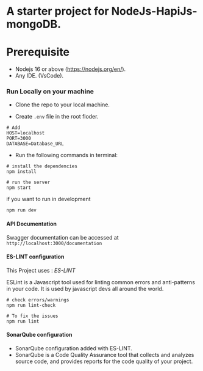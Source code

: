 # A starter project for NodeJs-HapiJs-mongoDB.

# Prerequisite

- Nodejs 16 or above (https://nodejs.org/en/).
- Any IDE. (VsCode).

### Run Locally on your machine

- Clone the repo to your local machine.

- Create `.env` file in the root floder.

```
# Add
HOST=localhost
PORT=3000
DATABASE=Database_URL
```

- Run the following commands in terminal:

```
# install the dependencies
npm install

# run the server
npm start
```

if you want to run in development

```
npm run dev
```

#### API Documentation

Swagger documentation can be accessed at `http://localhost:3000/documentation`

#### ES-LINT configuration
This Project uses : *ES-LINT*

ESLint is a Javascript tool used for linting common errors and anti-patterns in your code. It is used by javascript devs all around the world.

```
# check errors/warnings
npm run lint-check

# To fix the issues
npm run lint
```

#### SonarQube configuration

- SonarQube configuration added with ES-LINT.
- SonarQube is a Code Quality Assurance tool that collects and analyzes source code, and provides reports for the code quality of   your project.